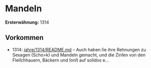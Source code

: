 # Mandeln

**Ersterwähnung:** 1314

## Vorkommen
- 1314: [jahre/1314/README.md](../jahre/1314/README.md) – Auch
haben ſie ihre Rehnungen zu Sexagen (Scho>k) und
Mandeln gemacht, und die Zinſen von den Fleiſchhauern,
Bäckern und ſonſt auf solidos e...
